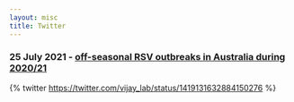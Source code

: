 ```yaml
---
layout: misc
title: Twitter
---
```



### 25 July 2021 - [off-seasonal RSV outbreaks in Australia during 2020/21](https://twitter.com/vijay_lab/status/1419131632884150276)

{% twitter https://twitter.com/vijay_lab/status/1419131632884150276 %}



